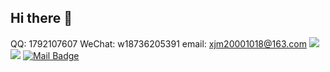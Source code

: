 ## Hi there 👋
QQ: 1792107607   WeChat: w18736205391    email: xjm20001018@163.com
![](https://img.shields.io/badge/QQ-1792107607-green.svg) 
![](https://img.shields.io/badge/WeChat-w18736205391-green.svg) 
[![Mail Badge](https://img.shields.io/badge/-xjm20001018@163.com-c14438?style=flat-square&logo=Gmail&logoColor=white&link=mailto:xjm20001018@163.com)](mailto:xjm20001018@163.com)
<!--
**Xujiaming1/Xujiaming1** is a ✨ _special_ ✨ repository because its `README.md` (this file) appears on your GitHub profile.

Here are some ideas to get you started:

- 🔭 I’m currently working on ...
- 🌱 I’m currently learning ...
- 👯 I’m looking to collaborate on ...
- 🤔 I’m looking for help with ...
- 💬 Ask me about ...
- 📫 How to reach me: ...
- 😄 Pronouns: ...
- ⚡ Fun fact: ...
-->

